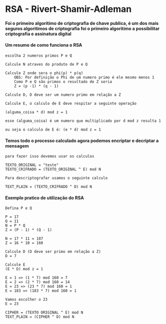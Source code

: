 # RSA - Rivert-Shamir-Adleman

#### Foi o primeiro algoritimo de criptografia de chave publica, é um dos mais seguros algoritimos de criptografia foi o primeiro algoritimo a possibilitar criptografia e assinatura digital

#### Um resumo de como funciona o RSA
    escolha 2 numeros primos P e Q

    Calcule N atraves do produto de P e Q

    Calcule Z onde sera o phi(p) * p(q)
        OBS: Por definição o Phi de um numero primo é ele mesmo menos 1
        Como P e Q são primos o resultado de Z seria
        Z = (p -1) * (q - 1)

    Calcule D, D deve ser um numero primo em relação a Z

    Calcule E, o calculo de E deve respitar a seguinte operação

    (alguma_coisa * d) mod z = 1
    
    esse (alguma_coisa) é um numero que multiplicado por d mod z resulta 1

    ou seja o calculo de E é: (e * d) mod z = 1


#### Temos todo o processo calculado agora podemos encriptar e decriptar a mensagem
    para fazer isso devemos usar os calculos

    TEXTO_ORIGINAL = "teste"
    TEXTO_CRIFRADO = (TEXTO_ORIGINAL ^ E) mod N

    Para descriptografar usamos o seguinte calculo

    TEXT_PLAIN = (TEXTO_CRIFRADO ^ D) mod N

#### Exemplo pratico de utilização do RSA
    Defina P e Q

    P = 17
    Q = 11
    N = P * Q
    Z = (P - 1) * (Q - 1)

    N = 17 * 11 = 187
    Z = 16 * 10 = 160

    Calcule D (D deve ser primo em relação a Z)
    D = 7

    Calcule E
    (E * D) mod z = 1

    E = 1 => (1 * 7) mod 160 = 7
    E = 2 => (2 * 7) mod 160 = 14
    E = 23 => (23 * 7) mod 160 = 1
    E = 183 => (183 * 7) mod 160 = 1

    Vamos escolher o 23
    E = 23

    CIPHER = (TEXTO ORIGINAL ^ E) mod N 
    TEXT_PLAIN = (CIPHER ^ D) mod N 

    